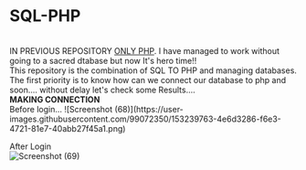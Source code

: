 # SQL-PHP
</br>
IN PREVIOUS REPOSITORY <a href="https://github.com/Loftyvirus/PHP-project-69">ONLY PHP</a>. I have managed to work without going to a sacred dtabase but now It's hero time!!</br>
This repository is the combination of SQL TO PHP and managing databases.</br>
The first priority is to know how can we connect our database to php and soon....
without delay let's check some Results....
<br>
<b>MAKING CONNECTION</b>
<br>Before login...
![Screenshot (68)](https://user-images.githubusercontent.com/99072350/153239763-4e6d3286-f6e3-4721-81e7-40abb27f45a1.png)

After Login<br>
![Screenshot (69)](https://user-images.githubusercontent.com/99072350/153239794-e171b45e-02cf-4718-83de-07482b71ff7e.png)
